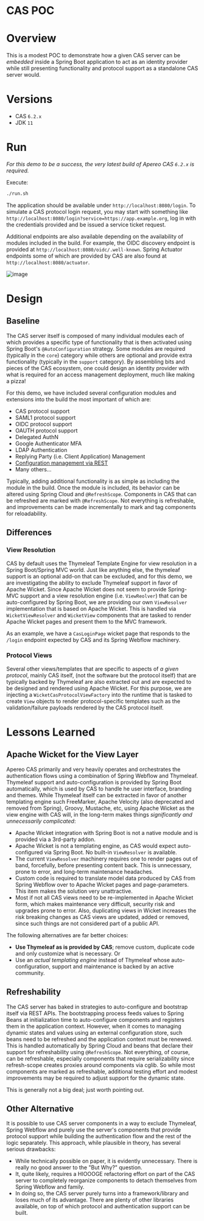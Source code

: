 # CAS POC

# Overview

This is a modest POC to demonstrate how a given CAS server can be *embedded* inside a Spring Boot application
to act as an identity provider while still presenting functionality and protocol support as a standalone CAS server would. 

# Versions

- CAS `6.2.x`
- JDK `11`

# Run

*For this demo to be a success, the very latest build of Apereo CAS `6.2.x` is required.*

Execute:

```bash
./run.sh
```

The application should be available under `http://localhost:8080/login`. To simulate a CAS protocol login request,
you may start with something like `http://localhost:8080/login?service=https://app.example.org`, log in with the credentials
provided and be issued a service ticket request. 

Additional endpoints are also available depending on the availability of modules included in the build. For example, 
the OIDC discovery endpoint is provided at `http://localhost:8080/oidc/.well-known`.
Spring Actuator endpoints some of which are provided by CAS are also found at `http://localhost:8080/actuator`.

![image](https://user-images.githubusercontent.com/1205228/74520785-b2cd1d00-4f31-11ea-9e7d-6b4b9ab2c622.png)

# Design

## Baseline

The CAS server itself is composed of many individual modules each of which provides a specific type of functionality
that is then activated using Spring Boot's `@AutoConfiguration` strategy. Some modules are required (typically in the `core`)
category while others are optional and provide extra functionality (typically in the `support` category). By assembling bits and pieces
of the CAS ecosystem, one could design an identity provider with what is required for an access management deployment, much
like making a pizza!

For this demo, we have included several configuration modules
and extensions into the build the most important of which are:

- CAS protocol support
- SAML1 protocol support
- OIDC protocol support
- OAUTH protocol support
- Delegated AuthN
- Google Authenticator MFA
- LDAP Authentication
- Replying Party (i.e. Client Application) Management
- [Configuration management via REST](https://github.com/mmoayyed/cas-poc-restful-config)
- Many others...

Typically, adding additional functionality is as simple as including the module in the build. Once the module is included,
its behavior can be altered using Spring Cloud and `@RefreshScope`. Components in CAS that can be refreshed are marked with `@RefreshScope`. Not everything is refreshable, and improvements can be made incrementally to mark and tag components for reloadability.

## Differences

### View Resolution

CAS by default uses the Thymeleaf Template Engine for view resolution in a Spring Boot/Spring MVC world. Just like anything else,
the thymeleaf support is an optional add-on that can be excluded, and for this demo, we are investigating the ability to exclude
Thymeleaf support in favor of Apache Wicket. Since Apache Wicket does not seem to provide Spring-MVC support and a view resolution engine
(i.e. `ViewReolver`) that can be auto-configured by Spring Boot, we are providing our own `ViewResolver` implementation
that is based on Apache Wicket. This is handled via `WicketViewResolver` and `WicketView` components that are tasked to render Apache Wicket pages and present them to the MVC framework. 

As an example, we have a `CasLoginPage` wicket page that responds to the `/login` endpoint expected by CAS and its Spring Webflow machinery.

### Protocol Views

Several other views/templates that are specific to aspects of *a given protocol*, mainly CAS itself, (not the software but the protocol itself) that are typically backed by Thymeleaf are also extracted out and are expected to be designed and rendered using Apache Wicket. For this purpose, we are injecting a `WicketCasProtocolViewFactory` into the runtime that is tasked to create `View` objects to render protocol-specific templates such as the validation/failure payloads rendered by the CAS protocol itself.

# Lessons Learned

## Apache Wicket for the View Layer

Apereo CAS primarily and very heavily operates and orchestrates the authentication flows using a combination of Spring Webflow and Thymeleaf. Thymeleaf support and auto-configuration is provided by Spring Boot automatically, which is used by CAS to handle he user interface, branding
and themes. While Thymeleaf itself can be extracted in favor of another templating engine such FreeMarker, Apache Velocity (also deprecated and removed from Spring), Groovy, Mustache, etc, using Apache Wicket as the view engine with CAS will, in the long-term makes things *significantly and unnecessarily complicated*:

- Apache Wicket integration with Spring Boot is not a native module and is provided via a 3rd-party addon. 
- Apache Wicket is not a templating engine, as CAS would expect auto-configured via Spring Boot. No built-in `ViewResolver` is available.
- The current `ViewResolver` machinery requires one to render pages out of band, forcefully, before presenting content back. This is unnecessary, prone to error, and long-term maintenance headaches.
- Custom code is required to translate model data produced by CAS from Spring Webflow over to Apache Wicket pages and page-parameters. This item makes the solution very unattractive.
- Most if not all CAS views need to be re-implemented in Apache Wicket form, which makes maintenance very difficult, security risk and upgrades prone to error. Also, duplicating views in Wicket increases the risk breaking changes as CAS views are updated, added or removed, since such things are not considered part of a public API. 

The following alternatives are far better choices:

- **Use Thymeleaf as is provided by CAS**; remove custom, duplicate code and only customize what is necessary.
Or
- Use an *actual templating engine* instead of Thymeleaf whose auto-configuration, support and maintenance is backed by an active community.

## Refreshability

The CAS server has baked in strategies to auto-configure and bootstrap itself via REST APIs. The bootstrapping process feeds values to Spring Beans at initialization time to auto-configure components and registers them in the application context. However, when it comes to managing dynamic states and values using an external configuration store, such beans need to be refreshed and the application context must be renewed. This is handled automatically by Spring Cloud and beans that declare their support for refreshability using `@RefreshScope`. Not everything, of course, can be refreshable, especially components that require serializability since refresh-scope creates proxies around components via cglib. So while most components are marked as refreshable, additional testing effort and modest improvements may be required to adjust support for the dynamic state.

This is generally not a big deal; just worth pointing out.

## Other Alternative

It is possible to use CAS server components in a way to exclude Thymeleaf, Spring Webflow and purely use the server's components that provide protocol support while building the authentication flow and the rest of the logic separately. This approach, while plausible in theory, has several serious drawbacks:

- While technically possible on paper, it is evidently unnecessary. There is really no good answer to the "But Why?" question.
- It, quite likely, requires a HIOOOGE refactoring effort on part of the CAS server to completely reorganize components to detach themselves from Spring Webflow and family.
- In doing so, the CAS server purely turns into a framework/library and loses much of its advantage. There are plenty of other libraries available, on top of which protocol and authentication support can be built.